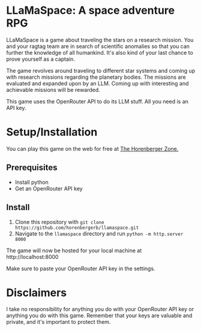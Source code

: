 # LLaMaSpace: A space adventure RPG

LLaMaSpace is a game about traveling the stars on a research mission. You and your ragtag team are in search of scientific anomalies so that you can further the knowledge of all humankind. It's also kind of your last chance to prove yourself as a captain.

The game revolves around traveling to different star systems and coming up with research missions regarding the planetary bodies. The missions are evaluated and expanded upon by an LLM. Coming up with interesting and achievable missions will be rewarded.

This game uses the OpenRouter API to do its LLM stuff.  All you need is an API key.

# Setup/Installation

You can play this game on the web for free at [The Horenberger Zone.](https://horenbergerb.github.io/llamaspace.html)

## Prerequisites

- Install python
- Get an OpenRouter API key

## Install

1) Clone this repository with `git clone https://github.com/horenbergerb/llamaspace.git`
2) Navigate to the `llamaspace` directory and run `python -m http.server 8000`

The game will now be hosted for your local machine at http://localhost:8000

Make sure to paste your OpenRouter API key in the settings.

# Disclaimers

I take no responsibility for anything you do with your OpenRouter API key or anything you do with this game. Remember that your keys are valuable and private, and it's important to protect them.